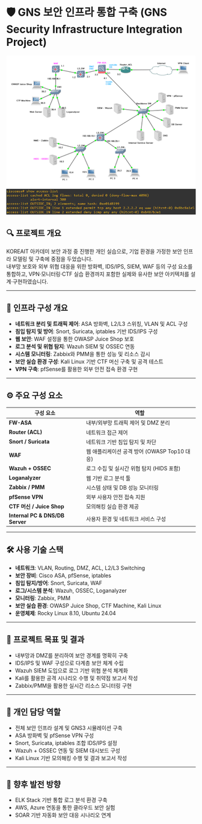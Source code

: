 # 🛡️ GNS 보안 인프라 통합 구축 (GNS Security Infrastructure Integration Project)


![GNS 포폴](https://github.com/whathekim/GNSArchitecture/raw/main/GNS%20%ED%8F%AC%ED%8F%B4.PNG)
![GNS ASAv 정책](https://github.com/whathekim/GNSArchitecture/raw/main/GNS%20ASAv%20%EC%A0%95%EC%B1%85.PNG)


## 🔍 프로젝트 개요  
KOREAIT 아카데미 보안 과정 중 진행한 개인 실습으로, 기업 환경을 가정한 보안 인프라 모델링 및 구축에 중점을 두었습니다.  
내부망 보호와 외부 위협 대응을 위한 방화벽, IDS/IPS, SIEM, WAF 등의 구성 요소를 통합하고, VPN·모니터링·CTF 실습 환경까지 포함한 실제와 유사한 보안 아키텍처를 설계·구현하였습니다.

---

## 🧩 인프라 구성 개요

- **네트워크 분리 및 트래픽 제어**: ASA 방화벽, L2/L3 스위칭, VLAN 및 ACL 구성
- **침입 탐지 및 방어**: Snort, Suricata, iptables 기반 IDS/IPS 구성
- **웹 보안**: WAF 설정을 통한 OWASP Juice Shop 보호
- **로그 분석 및 위협 탐지**: Wazuh SIEM 및 OSSEC 연동
- **시스템 모니터링**: Zabbix와 PMM을 통한 성능 및 리소스 감시
- **보안 실습 환경 구성**: Kali Linux 기반 CTF 머신 구축 및 공격 테스트
- **VPN 구축**: pfSense를 활용한 외부 안전 접속 환경 구현

---

## ⚙️ 주요 구성 요소

| 구성 요소 | 역할 |
|-----------|------|
| **FW-ASA** | 내부/외부망 트래픽 제어 및 DMZ 분리 |
| **Router (ACL)** | 네트워크 접근 제어 |
| **Snort / Suricata** | 네트워크 기반 침입 탐지 및 차단 |
| **WAF** | 웹 애플리케이션 공격 방어 (OWASP Top10 대응) |
| **Wazuh + OSSEC** | 로그 수집 및 실시간 위협 탐지 (HIDS 포함) |
| **Loganalyzer** | 웹 기반 로그 분석 툴 |
| **Zabbix / PMM** | 시스템 상태 및 DB 성능 모니터링 |
| **pfSense VPN** | 외부 사용자 안전 접속 지원 |
| **CTF 머신 / Juice Shop** | 모의해킹 실습 환경 제공 |
| **Internal PC & DNS/DB Server** | 사용자 환경 및 네트워크 서비스 구성 |

---

## 🛠️ 사용 기술 스택

- **네트워크**: VLAN, Routing, DMZ, ACL, L2/L3 Switching  
- **보안 장비**: Cisco ASA, pfSense, iptables  
- **침입 탐지/방어**: Snort, Suricata, WAF  
- **로그/시스템 분석**: Wazuh, OSSEC, Loganalyzer  
- **모니터링**: Zabbix, PMM  
- **보안 실습 환경**: OWASP Juice Shop, CTF Machine, Kali Linux  
- **운영체제**: Rocky Linux 8.10, Ubuntu 24.04

---

## 🎯 프로젝트 목표 및 결과

- 내부망과 DMZ를 분리하여 보안 경계를 명확히 구축  
- IDS/IPS 및 WAF 구성으로 다계층 보안 체계 수립  
- Wazuh SIEM 도입으로 로그 기반 위협 분석 체계화  
- Kali를 활용한 공격 시나리오 수행 및 취약점 보고서 작성  
- Zabbix/PMM을 활용한 실시간 리소스 모니터링 구현  

---

## 👤 개인 담당 역할

- 전체 보안 인프라 설계 및 GNS3 시뮬레이션 구축  
- ASA 방화벽 및 pfSense VPN 구성  
- Snort, Suricata, iptables 조합 IDS/IPS 설정  
- Wazuh + OSSEC 연동 및 SIEM 대시보드 구성  
- Kali Linux 기반 모의해킹 수행 및 결과 보고서 작성  

---

## 🔭 향후 발전 방향

- ELK Stack 기반 통합 로그 분석 환경 구축  
- AWS, Azure 연동을 통한 클라우드 보안 실험  
- SOAR 기반 자동화 보안 대응 시나리오 연계  
